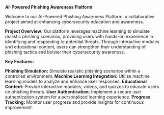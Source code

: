 **AI-Powered Phishing Awareness Platform**

Welcome to our AI-Powered Phishing Awareness Platform, a collaborative project aimed at enhancing cybersecurity education and awareness.

**Project Overview:**
Our platform leverages machine learning to simulate realistic phishing scenarios, providing users with hands-on experience in identifying and responding to potential threats. Through interactive modules and educational content, users can strengthen their understanding of phishing tactics and bolster their cybersecurity awareness.

**Key Features:**

**Phishing Simulation:** Simulate realistic phishing scenarios within a controlled environment.
**Machine Learning Integration:** Utilize machine learning models to analyze and enhance user responses.
**Educational Content:** Provide interactive modules, videos, and quizzes to educate users on phishing threats.
**User Authentication:** Implement a secure user authentication system for a personalized learning experience.
**Progress Tracking:** Monitor user progress and provide insights for continuous improvement.
